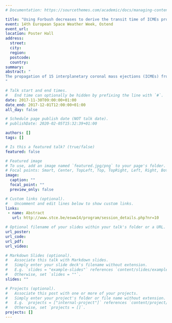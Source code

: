 ```yaml
---
# Documentation: https://sourcethemes.com/academic/docs/managing-content/

title: "Using Forbush decreases to derive the transit time of ICMEs propagating from 1 AU to Mars"
event: 14th European Space Weather Week, Ostend
event_url:
location: Poster Hall
address:
  street:
  city:
  region:
  postcode:
  country:
summary:
abstract: "
The propagation of 15 interplanetary coronal mass ejections (ICMEs) from Earth's orbit (1 AU) to Mars (~1.5 AU) has been studied with their propagation speed estimated from both measurements and simulations. The enhancement of magnetic fields related to ICMEs and their shock fronts cause the so-called Forbush decrease, which can be detected as a reduction of galactic cosmic rays measured on-ground. We have used galactic cosmic ray (GCR) data from in-situ measurements at Earth, from both STEREO A and B as well as GCR measurements by the Radiation Assessment Detector (RAD) instrument onboard Mars Science Laboratory (MSL) on the surface of Mars. A set of ICME events has been selected during the periods when Earth (or STEREO A or B) and Mars locations were nearly aligned on the same side of the Sun in the ecliptic plane (so-called opposition phase). Such lineups allow us to estimate the ICMEs' transit times between 1 and 1.5 AU by estimating the delay time of the corresponding Forbush decreases measured at each location. We investigate the evolution of their propagation speeds before and after passing Earth's orbit and find that the deceleration of ICMEs due to their interaction with the ambient solar wind may continue beyond 1 AU. We also find a substantial variance of the speed evolution among different events revealing the dynamic and diverse nature of eruptive solar events. Furthermore, the results are compared to simulation data obtained from two CME propagation models, namely the Drag-Based Model and ENLIL plus cone model.
"

# Talk start and end times.
#   End time can optionally be hidden by prefixing the line with `#`.
date: 2017-11-30T09:00:00+01:00
date_end: 2017-12-01T12:00:00+01:00
all_day: false

# Schedule page publish date (NOT talk date).
# publishDate: 2020-02-05T15:32:39+01:00

authors: []
tags: []

# Is this a featured talk? (true/false)
featured: false

# Featured image
# To use, add an image named `featured.jpg/png` to your page's folder. 
# Focal points: Smart, Center, TopLeft, Top, TopRight, Left, Right, BottomLeft, Bottom, BottomRight.
image:
  caption: ""
  focal_point: ""
  preview_only: false

# Custom links (optional).
#   Uncomment and edit lines below to show custom links.
links:
 - name: Abstract
   url: http://www.stce.be/esww14/program/session_details.php?nr=10

# Optional filename of your slides within your talk's folder or a URL.
url_poster:
url_code:
url_pdf:
url_video:

# Markdown Slides (optional).
#   Associate this talk with Markdown slides.
#   Simply enter your slide deck's filename without extension.
#   E.g. `slides = "example-slides"` references `content/slides/example-slides.md`.
#   Otherwise, set `slides = ""`.
slides: ""

# Projects (optional).
#   Associate this post with one or more of your projects.
#   Simply enter your project's folder or file name without extension.
#   E.g. `projects = ["internal-project"]` references `content/project/deep-learning/index.md`.
#   Otherwise, set `projects = []`.
projects: []
---
```

